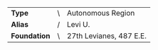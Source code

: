 |        | |       |
|----------|--|-------------------------|
| **Type**   |  \  |  Autonomous Region       |
| **Alias**   |  / |  Levi U.                 |
| **Foundation** | \ |  27th Levianes, 487 E.E. |

